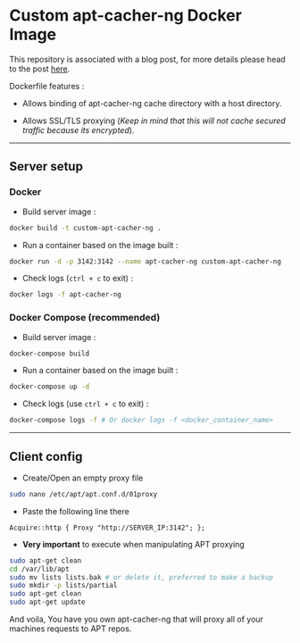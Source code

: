 # Custom apt-cacher-ng Docker Image

This repository is associated with a blog post, for more details please head to the post [here](https://razinj.dev/build-and-run-apt-cacher-ng-proxy-in-docker).

Dockerfile features :

- Allows binding of apt-cacher-ng cache directory with a host directory.

- Allows SSL/TLS proxying (_Keep in mind that this will not cache secured traffic because its encrypted_).

---

## **Server setup**

### **Docker**

- Build server image :

```bash
docker build -t custom-apt-cacher-ng .
```

- Run a container based on the image built :

```bash
docker run -d -p 3142:3142 --name apt-cacher-ng custom-apt-cacher-ng
```

- Check logs (`ctrl + c` to exit) :

```bash
docker logs -f apt-cacher-ng
```

### **Docker Compose (recommended)**

- Build server image :

```bash
docker-compose build
```

- Run a container based on the image built :

```bash
docker-compose up -d
```

- Check logs (use `ctrl + c` to exit) :

```bash
docker-compose logs -f # Or docker logs -f <docker_container_name>
```

---

## Client config

- Create/Open an empty proxy file

```bash
sudo nano /etc/apt/apt.conf.d/01proxy
```

- Paste the following line there

`Acquire::http { Proxy "http://SERVER_IP:3142"; };`

- **Very important** to execute when manipulating APT proxying

```bash
sudo apt-get clean
cd /var/lib/apt
sudo mv lists lists.bak # or delete it, preferred to make a backup
sudo mkdir -p lists/partial
sudo apt-get clean
sudo apt-get update
```

And voila, You have you own apt-cacher-ng that will proxy all of your machines requests to APT repos.
